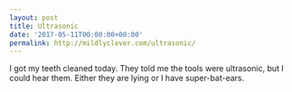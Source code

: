 ```yaml
---
layout: post
title: Ultrasonic
date: '2017-05-11T00:00:00+00:00'
permalink: http://mildlyclever.com/ultrasonic/
---
```

I got my teeth cleaned today. They told me the tools were ultrasonic, but I could hear them. Either they are lying or I have super-bat-ears.
